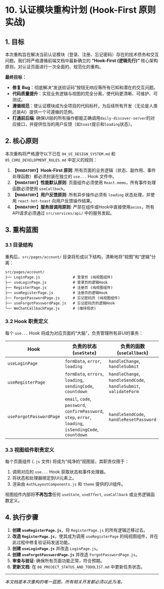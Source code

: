 # 10. 认证模块重构计划 (Hook-First 原则实战)

## 1. 目标

本次重构旨在解决当前认证模块（登录、注册、忘记密码）存在的技术债务和交互问题。我们将严格遵循前端文档中最新确立的 **“Hook-First (逻辑先行)”** 核心架构原则，对认证页面进行一次全面的、规范化的重构。

**最终目标：**
- **修复 Bug**：彻底解决“发送验证码”按钮无响应等所有已知和潜在的交互问题。
- **代码质量提升**：实现业务逻辑与视图的完全分离，使代码更清晰、可维护、可测试。
- **遵循规范**：使认证模块成为全项目的代码标杆，为后续所有开发（无论是人类还是AI）提供一个可遵循的范例。
- **打通前后端**: 确保UI层的所有操作都能正确调用`daily-discover-server`的对应接口，并提供恰当的用户反馈（如`toast`提示和`loading`状态）。

## 2. 核心原则

本次重构将严格遵守以下已在 `04_UI_DESIGN_SYSTEM.md` 和 `05_CORE_DEVELOPMENT_RULES.md` 中定义的规则：

1.  **【`MANDATORY`】Hook-First 原则**: 所有页面的业务逻辑（状态、副作用、事件处理函数）都必须封装在独立的 `use...` Hook 文件中。
2.  **【`MANDATORY`】性能默认原则**: 页面组件必须使用 `React.memo`，所有事件处理函数必须使用 `useCallback`。
3.  **【`MANDATORY`】用户反馈原则**: 所有异步操作必须有 `loading` 状态处理，并使用 `react-hot-toast` 向用户反馈操作结果。
4.  **【`MANDATORY`】服务层调用原则**: 严禁在组件或Hook中直接使用`axios`，所有API请求必须通过 `src/services/api/` 中的服务发起。

## 3. 重构蓝图

### 3.1 目录结构

重构后，`src/pages/account/` 目录将形成以下结构，清晰地将“视图”和“逻辑”分离：

```
src/pages/account/
├── LoginPage.js               # 登录页 (纯视图组件)
├── useLoginPage.js            # 登录页的逻辑Hook
├── RegisterPage.js            # 注册页 (纯视图组件)
├── useRegisterPage.js         # 注册页的逻辑Hook
├── ForgotPasswordPage.js      # 忘记密码页 (纯视图组件)
├── useForgotPasswordPage.js   # 忘记密码页的逻辑Hook
└── WeChatCallbackPage.js      # (维持现状)
```

### 3.2 Hook 职责定义

每个 `use...` Hook 将成为对应页面的“大脑”，负责管理所有非UI的事务：

| Hook                       | 负责的状态 (`useState`)                                               | 负责的函数 (`useCallback`)                                    |
| -------------------------- | ------------------------------------------------------------------- | ----------------------------------------------------------- |
| `useLoginPage`             | `formData`, `error`, `loading`                                      | `handleChange`, `handleSubmit`                              |
| `useRegisterPage`          | `formData`, `errors`, `loading`, `sendingCode`, `countdown`         | `handleChange`, `handleSendCode`, `handleSubmit`, `validateForm` |
| `useForgotPasswordPage`    | `email`, `code`, `password`, `confirmPassword`, `step`, `error`, `loading`, `isSendingCode`, `countdown` | `handleSendCode`, `handleResetPassword`                     |

### 3.3 视图组件职责定义

每个页面组件 (`.js` 文件) 将成为“纯净的”视图层，其职责仅限于：
1. 调用对应的 `use...` Hook 获取状态和事件处理器。
2. 将状态和处理器绑定到UI元素上。
3. 渲染由 `AuthLayoutComponents.js` 和 `theme` 提供的UI组件。

视图组件内部将**不再包含**任何 `useState`, `useEffect`, `useCallback` 或业务逻辑函数定义。

## 4. 执行步骤

1.  **创建 `useRegisterPage.js`**，将 `RegisterPage.js` 的所有逻辑迁移过去。
2.  **改造 `RegisterPage.js`**，使其成为调用 `useRegisterPage` 的纯视图组件，并在此过程中修复验证码发送功能。
3.  **创建 `useLoginPage.js`** 并改造 `LoginPage.js`。
4.  **创建 `useForgotPasswordPage.js`** 并改造 `ForgotPasswordPage.js`。
5.  **审查与验证**: 确保所有页面功能正常，符合预期。
6.  **更新文档**: 在 `08_PROJECT_STATUS_AND_TODOLIST.md` 中更新任务状态。

---
*本文档是本次重构的唯一蓝图，所有相关开发都必须以此为准。*
